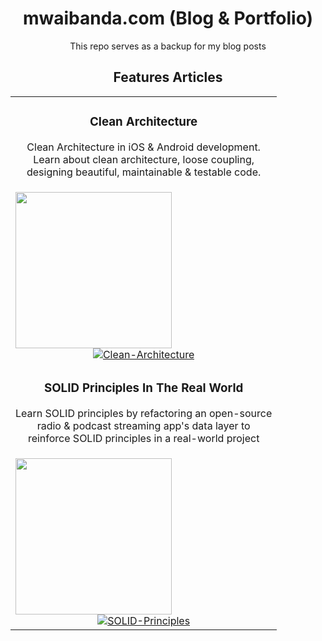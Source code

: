 <h1 align="center"> mwaibanda.com (Blog & Portfolio) </h1>
<div align="center">
  This repo serves as a backup for my blog posts 
</div>
<h2 align="center"> Features Articles </h2>
<div align="center">
</div>
<div align="center">
<table>
  <tr>
    <td>
        <h3 align="center"> Clean Architecture </h3>
      <div align="center">
        <p>Clean Architecture in iOS & Android development.<br>Learn about clean architecture, loose coupling,<br>designing beautiful, maintainable & testable code.
        </p>
      </div>
    </td>
  </tr>
  <tr>
    <td>
      <img src="https://user-images.githubusercontent.com/49708426/185723528-39d7ab64-a94f-4785-bc45-c71de07951fd.png" height=250>
      

<div align="center">
<a href="https://mwaibanda.com/clean-architecture" title="Go to blog post(Clean Architecture)">
  <img src="https://img.shields.io/badge/blog%20post-Read%20Article-black?style=for-the-badge" alt=" Clean-Architecture">
  </a>
    </td>
   
  </tr>
   <tr>
    <td>
        <h3 align="center"> SOLID Principles In The Real World </h3>
      <div align="center">
        <p> Learn SOLID principles by refactoring an open-source<br>radio & podcast streaming app's data layer to<br>reinforce SOLID principles in a real-world project
        </p>
      </div>
    </td>
  </tr>
  <tr>
    <td>
      <img src="https://user-images.githubusercontent.com/49708426/185723621-30c6918e-7b90-49d6-91f7-a180086cb987.png" height=250>
      <div align="center">
<a href="https://mwaibanda.com/solid-principles-in-the-real-world" title="Go to blog post(SOLID Principles In The Real World)">
  <img src="https://img.shields.io/badge/blog%20post-Read%20Article-black?style=for-the-badge" alt=" SOLID-Principles">
  </a>
    </td>
   
  </tr>
  </table>
</div>
